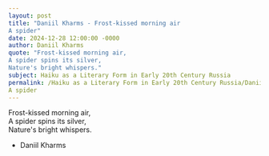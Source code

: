 ```yaml
---
layout: post
title: "Daniil Kharms - Frost-kissed morning air  
A spider"
date: 2024-12-28 12:00:00 -0000
author: Daniil Kharms
quote: "Frost-kissed morning air,  
A spider spins its silver,  
Nature's bright whispers."
subject: Haiku as a Literary Form in Early 20th Century Russia
permalink: /Haiku as a Literary Form in Early 20th Century Russia/Daniil Kharms/Daniil Kharms - Frost-kissed morning air  
A spider
---
```


Frost-kissed morning air,  
A spider spins its silver,  
Nature's bright whispers.

- Daniil Kharms
